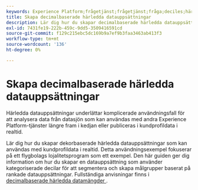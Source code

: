 ```yaml
---
keywords: Experience Platform;frågetjänst;frågetjänst;fråga;deciles;härledda dataset;
title: Skapa decimalbaserade härledda datauppsättningar
description: Lär dig hur du skapar decimalbaserade härledda datauppsättningar som kan användas med kundprofildata i realtid baserat på ett flygbolags lojalitetsschema som ett exempel.
exl-id: 7431fe19-222b-459c-9dd5-3509416591cd
source-git-commit: f129c215ebc5dc169b9a7ef9b3faa3463ab413f3
workflow-type: tm+mt
source-wordcount: '136'
ht-degree: 0%

---
```


# Skapa decimalbaserade härledda datauppsättningar

Härledda datauppsättningar underlättar komplicerade användningsfall för att analysera data från datasjön som kan användas med andra Experience Platform-tjänster längre fram i kedjan eller publiceras i kundprofildata i realtid.

Lär dig hur du skapar dekorbaserade härledda datauppsättningar som kan användas med kundprofildata i realtid. Detta användningsexempel fokuserar på ett flygbolags lojalitetsprogram som ett exempel. Den här guiden ger dig information om hur du skapar en datauppsättning som använder kategoriserade decilar för att segmentera och skapa målgrupper baserat på rankade datauppsättningar. Fullständiga anvisningar finns i [decimalbaserade härledda datamängder ](../../use-cases/deciles-use-case.md).
